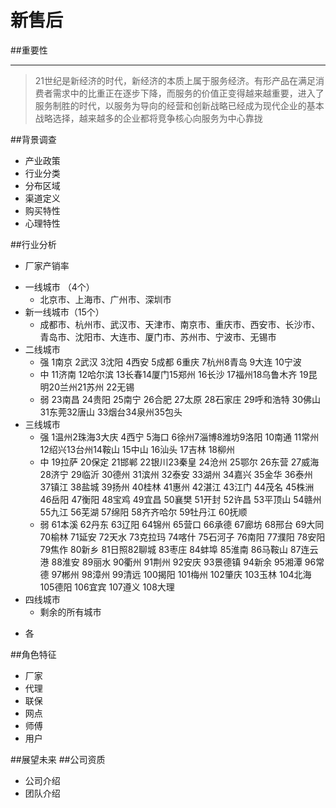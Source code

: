 # 新售后
##重要性
___
>21世纪是新经济的时代，新经济的本质上属于服务经济。有形产品在满足消费者需求中的比重正在逐步下降，而服务的价值正变得越来越重要，进入了服务制胜的时代，以服务为导向的经营和创新战略已经成为现代企业的基本战略选择，越来越多的企业都将竞争核心向服务为中心靠拢

##背景调查
* 产业政策
* 行业分类
* 分布区域
* 渠道定义
* 购买特性
* 心理特性

##行业分析
 * 厂家产销率
  - 一线城市 （4个）
    - 北京市、上海市、广州市、深圳市
  - 新一线城市（15个）
    - 成都市、杭州市、武汉市、天津市、南京市、重庆市、西安市、长沙市、青岛市、沈阳市、大连市、厦门市、苏州市、宁波市、无锡市
  - 二线城市
    - 强 1南京 2武汉 3沈阳 4西安 5成都 6重庆 7杭州8青岛 9大连 10宁波
    - 中 11济南 12哈尔滨 13长春14厦门15郑州 16长沙 17福州18乌鲁木齐 19昆明20兰州21苏州 22无锡
    - 弱  23南昌 24贵阳 25南宁 26合肥 27太原 28石家庄 29呼和浩特 30佛山31东莞32唐山 33烟台34泉州35包头
  - 三线城市 
    - 强 1温州2珠海3大庆 4西宁 5海口 6徐州7淄博8潍坊9洛阳 10南通 11常州12绍兴13台州14鞍山 15中山 16汕头 17吉林 18柳州
    - 中 19拉萨 20保定 21邯郸 22银川23秦皇 24沧州 25鄂尔 26东营 27威海 28济宁 29临沂 30德州 31滨州 32泰安 33湖州 34嘉兴 35金华 36泰州 37镇江 38盐城 39扬州 40桂林 41惠州 42湛江 43江门 44茂名 45株洲 46岳阳 47衡阳 48宝鸡 49宜昌 50襄樊 51开封 52许昌 53平顶山 54赣州 55九江 56芜湖 57绵阳 58齐齐哈尔 59牡丹江 60抚顺
    - 弱 61本溪 62丹东 63辽阳 64锦州 65营口 66承德 67廊坊 68邢台 69大同 70榆林 71延安 72天水 73克拉玛 74喀什 75石河子 76南阳 77濮阳 78安阳 79焦作 80新乡 81日照82聊城 83枣庄 84蚌埠 85淮南 86马鞍山 87连云港 88淮安 89丽水 90衢州 91荆州 92安庆 93景德镇 94新余 95湘潭 96常德 97郴州 98漳州 99清远 100揭阳 101梅州 102肇庆 103玉林 104北海105德阳 106宜宾 107遵义 108大理
   - 四线城市
     - 剩余的所有城市
 * 各


##角色特征
 * 厂家
 * 代理
 * 联保
 * 网点
 * 师傅
 * 用户
 
##展望未来
##公司资质
  * 公司介绍
  * 团队介绍
